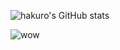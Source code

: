![hakuro's GitHub stats](https://github-readme-stats.vercel.app/api?username=hakuro-siro&show_icons=true&theme=transparent)

![wow](http://github-profile-summary-cards.vercel.app/api/cards/profile-details?username=hakuro-siro&theme=zenburn)
